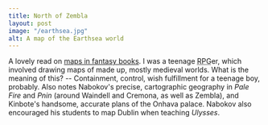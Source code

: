 ```yaml
---
title: North of Zembla
layout: post
image: "/earthsea.jpg"
alt: A map of the Earthsea world
---
```


A lovely read on [maps in fantasy books](https://longreads.com/2017/08/24/fantasy-maps-game-of-thrones/). I was a teenage <abbr title="Role Playing Game">RPG</abbr>er, which involved drawing maps of made up, mostly medieval worlds. What is the meaning of this? -- Containment, control, wish fulfillment for a teenage boy, probably. Also notes Nabokov's precise, cartographic geography in <cite>Pale Fire</cite> and <cite>Pnin</cite> (around Waindell and Cremona, as well as Zembla), and Kinbote's handsome, accurate plans of the Onhava palace. Nabokov also encouraged his students to map Dublin when teaching <cite>Ulysses</cite>.
